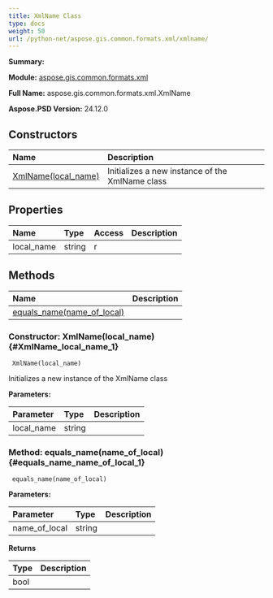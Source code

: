 ```yaml
---
title: XmlName Class
type: docs
weight: 50
url: /python-net/aspose.gis.common.formats.xml/xmlname/
---
```


**Summary:** 

**Module:** [aspose.gis.common.formats.xml](/psd/python-net/aspose.gis.common.formats.xml/)

**Full Name:** aspose.gis.common.formats.xml.XmlName

**Aspose.PSD Version:** 24.12.0

## **Constructors**
| **Name** | **Description** |
| :- | :- |
| [XmlName(local_name)](#XmlName_local_name_1) | Initializes a new instance of the XmlName class |
## **Properties**
| **Name** | **Type** | **Access** | **Description** |
| :- | :- | :- | :- |
| local_name | string | r |    |
## **Methods**
| **Name** | **Description** |
| :- | :- |
| [equals_name(name_of_local)](#equals_name_name_of_local_1) |    |


### Constructor: XmlName(local_name) {#XmlName_local_name_1}


```
 XmlName(local_name) 
```

Initializes a new instance of the XmlName class

**Parameters:**

| Parameter | Type | Description |
| :- | :- | :- |
| local_name | string |  |

### Method: equals_name(name_of_local) {#equals_name_name_of_local_1}


```
 equals_name(name_of_local) 
```

  

**Parameters:**

| Parameter | Type | Description |
| :- | :- | :- |
| name_of_local | string |  |

**Returns**

| Type | Description |
| :- | :- |
| bool |  |


